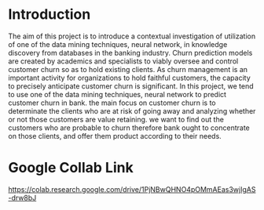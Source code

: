 # Introduction

The aim of this project is to introduce a contextual investigation of utilization of one of the data mining techniques, neural network, in knowledge discovery from databases in the banking industry. Churn prediction models are created by academics and specialists to viably oversee and control customer churn so as to hold existing clients. As churn management is an important activity for organizations to hold faithful customers, the capacity to precisely anticipate customer churn is significant. In this project, we tend to use one of the data mining techniques, neural network to predict customer churn in bank. the main focus on customer churn is to determinate the clients who are at risk of going away and analyzing whether or not those customers are value retaining. we want to find out the customers who are probable to churn therefore bank ought to concentrate on those clients, and offer them product according to their needs.

# Google Collab Link

https://colab.research.google.com/drive/1PjNBwQHNO4pOMmAEas3wjIgAS-drw8bJ